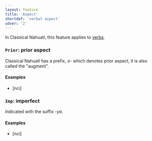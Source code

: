 ```yaml
---
layout: feature
title: 'Aspect'
shortdef: 'verbal aspect'
udver: '2'
---
```


In Classical Nahuatl, this feature applies to [verbs](nci-pos/VERB).


### <a name="Prior">`Prior`</a>: prior aspect

Classical Nahuatl has a prefix, *o-* which denotes prior aspect, it is also called the "augment".

#### Examples

* [nci] 

### <a name="Imp">`Imp`</a>: imperfect 

Indicated with the suffix *-ya*.

#### Examples

* [nci] 


<!-- Interlanguage links updated Ne 5. května 2024, 18:19:47 CEST -->
